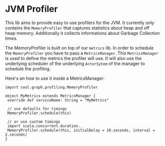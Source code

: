  # JVM Profiler
 
 This lib aims to provide easy to use profilers for the JVM. It currently only contains the `MemoryProfiler` that captures statistics about heap and off heap memory.
 Additionally it collects informations about Garbage Collection times.
 
 The MemoryProfiler is built on top of our `metrics` lib. In order to schedule the `MemoryProfiler` you have to pass a `MetricsManager`. This `MetricsManager` is used to define the metrics the profiler will use. It will also use the underlying scheduler of the underlying `ActorSytem` of the manager to schedule the profiling.
 
 Here's an how to use it inside a MetricsManager:
 ```
import cool.graph.profiling.MemoryProfiler

object MyMetrics extends MetricsManager {
  override def serviceName: String = "MyMetrics"
  
  // use defaults for timings
  MemoryProfiler.schedule(this)
  
  // or use custom timings
  import scala.concurrent.duration._
  MemoryProfiler.schedule(this, initialDelay = 10.seconds, interval = 2.seconds)
}
```